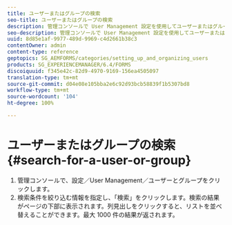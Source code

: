 ```yaml
---
title: ユーザーまたはグループの検索
seo-title: ユーザーまたはグループの検索
description: 管理コンソールで User Management 設定を使用してユーザーまたはグループを検索する方法について説明します。
seo-description: 管理コンソールで User Management 設定を使用してユーザーまたはグループを検索する方法について説明します。
uuid: 8d85e1af-9977-489d-9969-c4d2661b38c3
contentOwner: admin
content-type: reference
geptopics: SG_AEMFORMS/categories/setting_up_and_organizing_users
products: SG_EXPERIENCEMANAGER/6.4/FORMS
discoiquuid: f345e42c-82d9-4970-9169-156ea4505097
translation-type: tm+mt
source-git-commit: d04e08e105bba2e6c92d93bcb58839f1b5307bd8
workflow-type: tm+mt
source-wordcount: '104'
ht-degree: 100%

---
```



# ユーザーまたはグループの検索 {#search-for-a-user-or-group}

1. 管理コンソールで、設定／User Management／ユーザーとグループをクリックします。
1. 検索条件を絞り込む情報を指定し、「検索」をクリックします。検索の結果がページの下部に表示されます。列見出しをクリックすると、リストを並べ替えることができます。最大 1000 件の結果が返されます。


